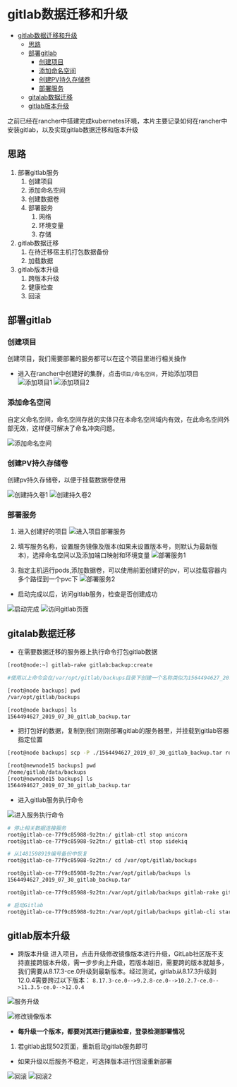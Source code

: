 # gitlab数据迁移和升级

- [gitlab数据迁移和升级](#gitlab数据迁移和升级)
  - [思路](#思路)
  - [部署gitlab](#部署gitlab)
    - [创建项目](#创建项目)
    - [添加命名空间](#添加命名空间)
    - [创建PV持久存储卷](#创建pv持久存储卷)
    - [部署服务](#部署服务)
  - [gitalab数据迁移](#gitalab数据迁移)
  - [gitlab版本升级](#gitlab版本升级)

之前已经在rancher中搭建完成kubernetes环境，本片主要记录如何在rancher中安装gitlab，以及实现gitlab数据迁移和版本升级

## 思路

1. 部署gitlab服务
   1. 创建项目
   2. 添加命名空间
   3. 创建数据卷
   4. 部署服务
      1. 网络
      2. 环境变量
      3. 存储
2. gitlab数据迁移
   1. 在待迁移宿主机打包数据备份
   2. 加载数据
3. gitlab版本升级
   1. 跨版本升级
   2. 健康检查
   3. 回滚

## 部署gitlab

### 创建项目

创建项目，我们需要部署的服务都可以在这个项目里进行相关操作

- 进入在rancher中创建好的集群，点击`项目/命名空间`，开始添加项目
![添加项目1](https://github.com/gpp0725/pic/blob/master/%E6%B7%BB%E5%8A%A0%E9%A1%B9%E7%9B%AE1.png?raw=true)
![添加项目2](https://github.com/gpp0725/pic/blob/master/%E6%B7%BB%E5%8A%A0%E9%A1%B9%E7%9B%AE2.png?raw=true)

### 添加命名空间

自定义命名空间，命名空间存放的实体只在本命名空间域内有效，在此命名空间外部无效，这样便可解决了命名冲突问题。

![添加命名空间](https://github.com/gpp0725/pic/blob/master/%E6%B7%BB%E5%8A%A0%E5%91%BD%E5%90%8D%E7%A9%BA%E9%97%B4.png?raw=true)

### 创建PV持久存储卷

创建pv持久存储卷，以便于挂载数据卷使用

![创建持久卷1](https://github.com/gpp0725/pic/blob/master/%E5%88%9B%E5%BB%BA%E6%8C%81%E4%B9%85%E5%8D%B71.png?raw=true)
![创建持久卷2](https://github.com/gpp0725/pic/blob/master/%E5%88%9B%E5%BB%BA%E6%8C%81%E4%B9%85%E5%8D%B72.png?raw=true)

### 部署服务

1. 进入创建好的项目
![进入项目部署服务](https://github.com/gpp0725/pic/blob/master/%E8%BF%9B%E5%85%A5%E9%A1%B9%E7%9B%AE%E9%83%A8%E7%BD%B2%E6%9C%8D%E5%8A%A1.png?raw=true)

2. 填写服务名称，设置服务镜像及版本(如果未设置版本号，则默认为最新版本)，选择命名空间以及添加端口映射和环境变量
![部署服务1](https://github.com/gpp0725/pic/blob/master/%E9%83%A8%E7%BD%B2%E6%9C%8D%E5%8A%A11.png?raw=true)

3. 指定主机运行pods,添加数据卷，可以使用前面创建好的pv，可以挂载容器内多个路径到一个pvc下
![部署服务2](https://github.com/gpp0725/pic/blob/master/%E9%83%A8%E7%BD%B2%E6%9C%8D%E5%8A%A12%20(2).png?raw=true)

- 启动完成以后，访问gitlab服务，检查是否创建成功

![启动完成](https://github.com/gpp0725/pic/blob/master/%E5%90%AF%E5%8A%A8%E5%AE%8C%E6%88%90.png?raw=true)
![访问gitlab页面](https://github.com/gpp0725/pic/blob/master/%E8%AE%BF%E9%97%AEgitlab%E9%A1%B5%E9%9D%A2.png?raw=true)

## gitalab数据迁移

- 在需要数据迁移的服务器上执行命令打包gitlab数据

```bash
[root@node:~] gitlab-rake gitlab:backup:create

#使用以上命令会在/var/opt/gitlab/backups目录下创建一个名称类似为1564494627_2019_07_30_gitlab_backup.tar的压缩包, 这个压缩包就是Gitlab整个的完整部分, 其中开头的1564494627_2019_07_30是备份创建的日期

[root@node backups] pwd
/var/opt/gitlab/backups

[root@node backups] ls
1564494627_2019_07_30_gitlab_backup.tar

```

- 把打包好的数据，复制到我们刚刚部署gitlab的服务器里，并挂载到gitlab容器指定位置

```bash
[root@node backups] scp -P ./1564494627_2019_07_30_gitlab_backup.tar root@newnode15:/home/gitlab/data/backups/
```

```bash
[root@newnode15 backups] pwd
/home/gitlab/data/backups
[root@newnode15 backups] ls
1564494627_2019_07_30_gitlab_backup.tar
```

- 进入gitlab服务执行命令

![进入服务执行命令](https://github.com/gpp0725/pic/blob/master/%E8%BF%9B%E5%85%A5%E6%9C%8D%E5%8A%A1%E6%89%A7%E8%A1%8C%E5%91%BD%E4%BB%A4.png?raw=true)

```bash
# 停止相关数据连接服务
root@gitlab-ce-77f9c85988-9z2tn:/ gitlab-ctl stop unicorn
root@gitlab-ce-77f9c85988-9z2tn:/ gitlab-ctl stop sidekiq

# 从1481598919编号备份中恢复
root@gitlab-ce-77f9c85988-9z2tn:/ cd /var/opt/gitlab/backups

root@gitlab-ce-77f9c85988-9z2tn:/var/opt/gitlab/backups ls
1564494627_2019_07_30_gitlab_backup.tar

root@gitlab-ce-77f9c85988-9z2tn:/var/opt/gitlab/backups gitlab-rake gitlab:backup:restore BACKUP=1481598919

# 启动Gitlab
root@gitlab-ce-77f9c85988-9z2tn:/var/opt/gitlab/backups gitlab-cli start
```

## gitlab版本升级

- 跨版本升级
进入项目，点击升级修改镜像版本进行升级，GitLab社区版不支持直接跨版本升级，需一步步向上升级，若版本越旧，需要跨的版本就越多，我们需要从8.17.3-ce.0升级到最新版本。经过测试，gitlab从8.17.3升级到12.0.4需要跨过以下版本：
`8.17.3-ce.0-->9.2.8-ce.0-->10.2.7-ce.0-->11.3.5-ce.0-->12.0.4`

![服务升级](https://github.com/gpp0725/pic/blob/master/%E6%9C%8D%E5%8A%A1%E5%8D%87%E7%BA%A71.png?raw=true)

![修改镜像版本](https://github.com/gpp0725/pic/blob/master/%E4%BF%AE%E6%94%B9%E9%95%9C%E5%83%8F%E7%89%88%E6%9C%AC.png?raw=true)

- **每升级一个版本，都要对其进行健康检查，登录检测部署情况**

1. 若gitlab出现502页面，重新启动gitlab服务即可

- 如果升级以后服务不稳定，可选择版本进行回滚重新部署

![回滚](https://github.com/gpp0725/pic/blob/master/%E5%9B%9E%E6%BB%9A.png?raw=true)
![回滚2](https://github.com/gpp0725/pic/blob/master/%E5%9B%9E%E6%BB%9A2.png?raw=true)
